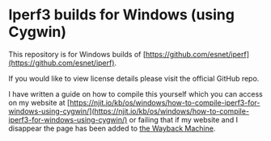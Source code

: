 # Iperf3 builds for Windows (using Cygwin)

This repository is for Windows builds of [https://github.com/esnet/iperf](https://github.com/esnet/iperf).

If you would like to view license details please visit the official GitHub repo.

I have written a guide on how to compile this yourself which you can access on my website at [https://njit.io/kb/os/windows/how-to-compile-iperf3-for-windows-using-cygwin/](https://njit.io/kb/os/windows/how-to-compile-iperf3-for-windows-using-cygwin/) or failing that if my website and I disappear the page has been added to [the Wayback Machine](https://web.archive.org/web/20221230052825/https://njit.io/kb/os/windows/how-to-compile-iperf3-for-windows-using-cygwin/).
